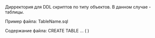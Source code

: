 Дирректория для DDL скриптов по типу объектов.
В данном случае - таблицы.

Пример файла:
TableName.sql

Содержание файла:
CREATE TABLE ... (
)
